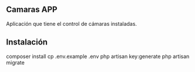 ## Camaras APP
Aplicación que tiene el control de cámaras instaladas.

## Instalación
composer install
cp .env.example .env
php artisan key:generate
php artisan migrate
